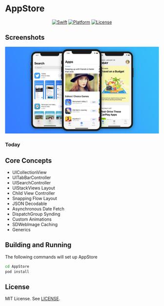 # AppStore
<p align="center">
    <a href="http://cocoadocs.org/docsets/Cards">
        <img src="https://img.shields.io/badge/Swift-5-orange.svg?style=flat"
            alt="Swift"></a>
    <a href="http://cocoadocs.org/docsets/Cards">
        <img src="https://img.shields.io/cocoapods/p/Cards.svg?style=flat"
            alt="Platform"></a>
    <a href="https://github.com/PaoloCuscela/Cards/blob/master/LICENSE">
        <img src="https://img.shields.io/github/license/PaoloCuscela/Cards.svg"
            alt="License"></a>
</p>

## Screenshots

![hero](screenshots/hero.png)

### Today

## Core Concepts
- UICollectionView
- UITabBarController
- UISearchController
- UIStackViews Layout
- Child View Controller
- Snapping Flow Layout
- JSON Decodable
- Asynchronous Date Fetch
- DispatchGroup Synding
- Custom Animations
- SDWebImage Caching
- Generics

## Building and Running

The following commands will set up AppStore
```sh
cd AppStore
pod install
```

## License
MIT License. See [LICENSE](https://github.com/gannasong/AppStore/blob/master/LICENSE).
